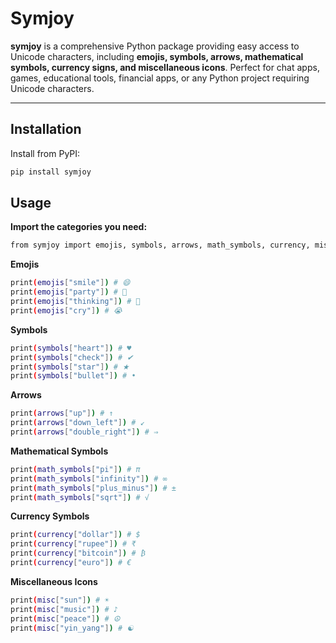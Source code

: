 # Symjoy

**symjoy** is a comprehensive Python package providing easy access to Unicode characters, including **emojis, symbols, arrows, mathematical symbols, currency signs, and miscellaneous icons**. Perfect for chat apps, games, educational tools, financial apps, or any Python project requiring Unicode characters.

---

## Installation

Install from PyPI:

```bash
pip install symjoy
```

## Usage

**Import the categories you need:**

```bash
from symjoy import emojis, symbols, arrows, math_symbols, currency, misc
```

**Emojis**

```bash
print(emojis["smile"]) # 😄
print(emojis["party"]) # 🎉
print(emojis["thinking"]) # 🤔
print(emojis["cry"]) # 😭
```

**Symbols**

```bash
print(symbols["heart"]) # ♥
print(symbols["check"]) # ✔
print(symbols["star"]) # ★
print(symbols["bullet"]) # •
```

**Arrows**

```bash
print(arrows["up"]) # ↑
print(arrows["down_left"]) # ↙
print(arrows["double_right"]) # ⇒
```

**Mathematical Symbols**

```bash
print(math_symbols["pi"]) # π
print(math_symbols["infinity"]) # ∞
print(math_symbols["plus_minus"]) # ±
print(math_symbols["sqrt"]) # √
```

**Currency Symbols**

```bash
print(currency["dollar"]) # $
print(currency["rupee"]) # ₹
print(currency["bitcoin"]) # ₿
print(currency["euro"]) # €
```

**Miscellaneous Icons**

```bash
print(misc["sun"]) # ☀
print(misc["music"]) # ♪
print(misc["peace"]) # ☮
print(misc["yin_yang"]) # ☯
```
